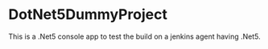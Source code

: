# DotNet5DummyProject

This is a .Net5 console app to test the build on a jenkins agent having .Net5.
